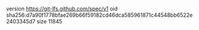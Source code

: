 version https://git-lfs.github.com/spec/v1
oid sha256:d7a90f1778bfae269b66f59182cd46dca585961871c44548bb6522e2403345d7
size 11845
